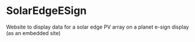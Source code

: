 # SolarEdgeESign
Website to display data for a solar edge PV array on a planet e-sign display (as an embedded site) 
